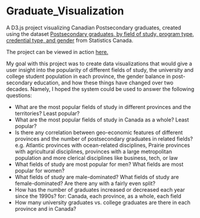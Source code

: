 # Graduate_Visualization

A D3.js project visualizing Canadian Postsecondary graduates, created using the dataset [Postsecondary graduates, by field of study, program type, credential type, and gender](https://www150.statcan.gc.ca/t1/tbl1/en/tv.action?pid=3710001201) from Statistics Canada.

The project can be viewed in action [here.](https://web.cs.dal.ca/~hbarss/GraduateVisualization/4166project.html)

My goal with this project was to create data visualizations that would give a user insight into the popularity of different fields of study, the university and college student population in each province, the gender balance in post-secondary education, and how these things have changed over two decades. 
Namely, I hoped the system could be used to answer the following questions:
- What are the most popular fields of study in different provinces and the territories? Least popular?
- What are the most popular fields of study in Canada as a whole? Least popular?
- Is there any correlation between geo-economic features of different provinces and the number of postsecondary graduates in related fields? e.g. Atlantic provinces with ocean-related disciplines, Prairie provinces with agricultural disciplines, provinces with a large metropolitan population and more clerical disciplines like business, tech, or law
- What fields of study are most popular for men? What fields are most popular for women?
- What fields of study are male-dominated? What fields of study are female-dominated? Are there any with a fairly even split?
- How has the number of graduates increased or decreased each year since the 1990s? for: Canada, each province, as a whole, each field
- How many university graduates vs. college graduates are there in each province and in Canada?
